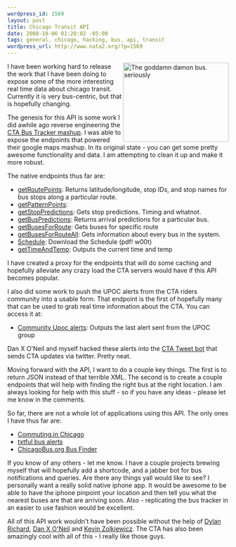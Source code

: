 ```yaml
--- 
wordpress_id: 1569
layout: post
title: Chicago Transit API
date: 2008-10-06 01:20:02 -05:00
tags: general, chicago, hacking, bus, api, transit
wordpress_url: http://www.nata2.org/?p=1569
---
```

<a title="The goddamn damon bus. seriously by nata2, on Flickr" href="http://www.flickr.com/photos/natatwo/264290817/"><img class="alignright" src="http://farm1.static.flickr.com/87/264290817_f5ccf294d0_m.jpg" alt="The goddamn damon bus. seriously" width="240" height="180" align="right" /></a>I have been working hard to release the work that I have been doing to expose some of the more interesting real time data about chicago transit. Currently it is very bus-centric, but that is hopefully changing.

The genesis for this API is some work I did awhile ago reverse engineering the <a href="http://ctabustracker.com/bustime/map/displaymap.jsp">CTA Bus Tracker mashup</a>. I was able to expose the endpoints that powered their google maps mashup. In its original state - you can get some pretty awesome functionality and data. I am attempting to clean it up and make it more robust.

The native endpoints thus far are:
<ul>
	<li><a href="http://chicago.transitapi.com/bustime/map/getRoutePoints.jsp?route=49">getRoutePoints</a>: Returns latitude/longitude, stop IDs, and stop names for bus stops along a particular route.</li>
	<li><a href="http://chicago.transitapi.com/bustime/map/getPatternPoints.jsp?route=20&amp;pattern=959">getPatternPoints</a>:</li>
	<li><a href="http://chicago.transitapi.com/bustime/map/getStopPredictions.jsp?stop=8207&amp;route=49">getStopPredictions</a>: Gets stop predictions. Timing and whatnot.</li>
	<li><a href="http://chicago.transitapi.com/bustime/map/getBusPredictions.jsp?bus=6654">getBusPredictions</a>: Returns arrival predictions for a particular bus.</li>
	<li><a href="http://chicago.transitapi.com/bustime/map/getBusesForRoute.jsp?route=49">getBusesForRoute</a>: Gets buses for specific route</li>
	<li><a href="http://chicago.transitapi.com/bustime/map/getBusesForRouteAll.jsp">getBusesForRouteAll</a>: Gets information about every bus in the system.</li>
	<li><a href="http://chicago.transitapi.com/bustime/map/schedules.jsp?agency=1&amp;route=92">Schedule</a>: Download the Schedule (pdf! w00t)</li>
	<li><a href="http://chicago.transitapi.com/bustime/map/getTimeAndTemp.jsp">getTimeAndTemp</a>: Outputs the current time and temp</li>
</ul>
I have created a proxy for the endpoints that will do some caching and hopefully alleviate any crazy load the CTA servers would have if this API becomes popular.

I also did some work to push the UPOC alerts from the CTA riders community into a usable form. That endpoint is the first of hopefully many that can be used to grab real time information about the CTA. You can access it at:
<ul>
	<li><a href="http://chicago.transitapi.com/api/alerts/upoc/latest/">Community Upoc alerts</a>: Outputs the last alert sent from the UPOC group</li>
</ul>
Dan X O'Neil and myself hacked these alerts into the <a href="http://twitter.com/ctatweet">CTA Tweet bot</a> that sends CTA updates via twitter. Pretty neat.

Moving forward with the API, I want to do a couple key things. The first is to return JSON instead of that terrible XML. The second is to create a couple endpoints that will help with finding the right bus at the right location. I am always looking for help with this stuff - so if you have any ideas - please let me know in the comments.

So far, there are not a whole lot of applications using this API. The only ones I have thus far are:
<ul>
	<li><a href="http://commuting.in/chicago/about">Commuting.in Chicago</a></li>
	<li><a href="http://txtful.com/template.html?templateId=1368034">txtful bus alerts</a></li>
	<li><a href="http://businfo.chicagobus.org/">ChicagoBus.org Bus Finder</a></li>
</ul>
If you know of any others - let me know. I have a couple projects brewing myself that will hopefully add a shortcode, and a jabber bot for bus notifications and queries. Are there any things yall would like to see? I personally want a really solid native iphone app. It would be awesome to be able to have the iphone pinpoint your location and then tell you what the nearest buses are that are arriving soon. Also - replicating the bus tracker in an easier to use fashion would be excellent.

All of this API work wouldn't have been possible without the help of <a href="http://detour1999.com">Dylan Richard</a>, <a href="http://www.derivativeworks.com/">Dan X O'Neil</a> and <a href="http://chicagobus.org">Kevin Zolkiewicz</a>. The CTA has also been amazingly cool with all of this - I really like those guys.
